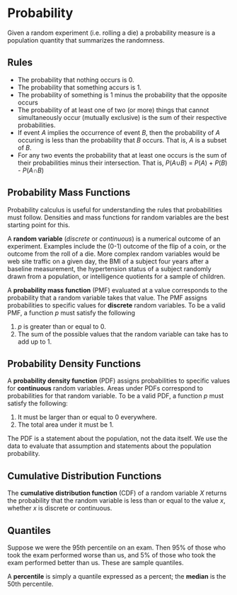 Probability
===========
Given a random experiment (i.e. rolling a die) a probability measure is a population quantity that summarizes the randomness. 

Rules
-----
* The probability that nothing occurs is 0.
* The probability that something accurs is 1.
* The probability of something is 1 minus the probability that the opposite occurs
* The probability of at least one of two (or more) things that cannot simultaneously occur (mutually exclusive) is the sum of their respective probabilities.
* If event *A* implies the occurrence of event *B*, then the probability of *A* occuring is less than the probability that *B* occurs. That is, *A* is a subset of *B*.
* For any two events the probability that at least one occurs is the sum of their probabilities minus their intersection. That is, *P*(*A*∪*B*) = *P*(*A*) + *P*(*B*) - *P*(*A*∩*B*)

Probability Mass Functions
--------------------------
Probability calculus is useful for understanding the rules that probabilities must follow. Densities and mass functions for random variables are the best starting point for this.

A **random variable** (*discrete* or *continuous*) is a numerical outcome of an experiment. Examples include the (0-1) outcome of the flip of a coin, or the outcome from the roll of a die. More complex random variables would be web site traffic on a given day, the BMI of a subject four years after a baseline measurement, the hypertension status of a subject randomly drawn from a population, or intelligence quotients for a sample of children.

A **probability mass function** (PMF) evaluated at a value corresponds to the probability that a random variable takes that value. The PMF assigns probabilities to specific values for **discrete** random variables. To be a valid PMF, a function *p* must satisfy the following

1. *p* is greater than or equal to 0.  
2. The sum of the possible values that the random variable can take has to add up to 1.

Probability Density Functions
-----------------------------
A **probability density function** (PDF) assigns probabilities to specific values for **continuous** random variables. Areas under PDFs correspond to probabilities for that random variable.
To be a valid PDF, a function *p* must satisfy the following:

1. It must be larger than or equal to 0 everywhere.  
2. The total area under it must be 1.  

The PDF is a statement about the population, not the data itself. We use the data to evaluate that assumption and statements about the population probability. 

Cumulative Distribution Functions
---------------------------------
The **cumulative distribution function** (CDF) of a random variable *X* returns the probability that the random variable is less than or equal to the value *x*, whether *x* is discrete or continuous.

Quantiles
---------
Suppose we were the 95th percentile on an exam. Then 95% of those who took the exam performed worse than us, and 5% of those who took the exam performed better than us. These are sample quantiles.

A **percentile** is simply a quantile expressed as a percent; the **median** is the 50th percentile.
